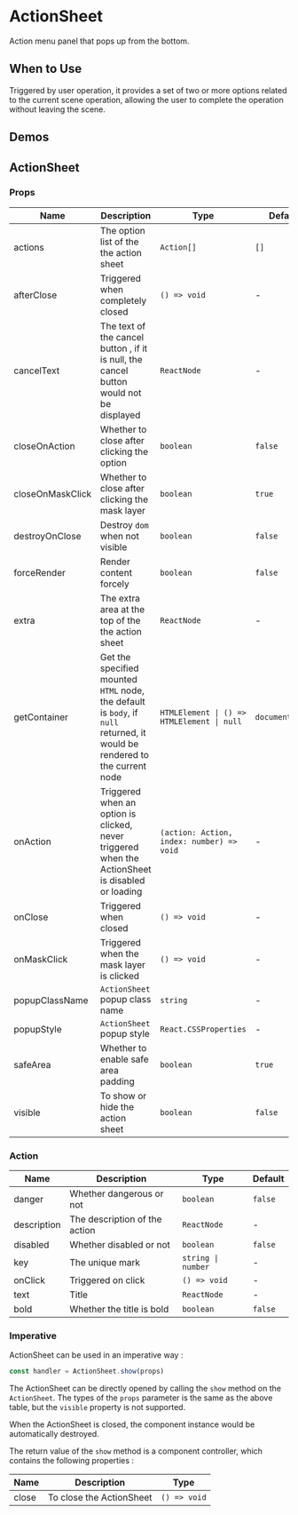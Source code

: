 # ActionSheet

Action menu panel that pops up from the bottom.

## When to Use

Triggered by user operation, it provides a set of two or more options related to the current scene operation, allowing the user to complete the operation without leaving the scene.

## Demos

<code src="./demos/demo1.tsx"></code>

## ActionSheet

### Props

| Name | Description | Type | Default |
| --- | --- | --- | --- |
| actions | The option list of the the action sheet | `Action[]` | `[]` |
| afterClose | Triggered when completely closed | `() => void` | - |
| cancelText | The text of the cancel button , if it is null, the cancel button would not be displayed | `ReactNode` | - |
| closeOnAction | Whether to close after clicking the option | `boolean` | `false` |
| closeOnMaskClick | Whether to close after clicking the mask layer | `boolean` | `true` |
| destroyOnClose | Destroy `dom` when not visible | `boolean` | `false` |
| forceRender | Render content forcely | `boolean` | `false` |
| extra | The extra area at the top of the the action sheet | `ReactNode` | - |
| getContainer | Get the specified mounted `HTML` node, the default is `body`, if `null` returned, it would be rendered to the current node | `HTMLElement \| () => HTMLElement \| null` | `document.body` |
| onAction | Triggered when an option is clicked, never triggered when the ActionSheet is disabled or loading | `(action: Action, index: number) => void` | - |
| onClose | Triggered when closed | `() => void` | - |
| onMaskClick | Triggered when the mask layer is clicked | `() => void` | - |
| popupClassName | `ActionSheet` popup class name | `string` | - |
| popupStyle | `ActionSheet` popup style | `React.CSSProperties` | - |
| safeArea | Whether to enable safe area padding | `boolean` | `true` |
| visible | To show or hide the action sheet | `boolean` | `false` |

### Action

| Name        | Description                   | Type               | Default |
| ----------- | ----------------------------- | ------------------ | ------- |
| danger      | Whether dangerous or not      | `boolean`          | `false` |
| description | The description of the action | `ReactNode`        | -       |
| disabled    | Whether disabled or not       | `boolean`          | `false` |
| key         | The unique mark               | `string \| number` | -       |
| onClick     | Triggered on click            | `() => void`       | -       |
| text        | Title                         | `ReactNode`        | -       |
| bold        | Whether the title is bold     | `boolean`          | `false` |

### Imperative

ActionSheet can be used in an imperative way :

```ts | pure
const handler = ActionSheet.show(props)
```

The ActionSheet can be directly opened by calling the `show` method on the `ActionSheet`. The types of the `props` parameter is the same as the above table, but the `visible` property is not supported.

When the ActionSheet is closed, the component instance would be automatically destroyed.

The return value of the `show` method is a component controller, which contains the following properties :

| Name  | Description              | Type         |
| ----- | ------------------------ | ------------ |
| close | To close the ActionSheet | `() => void` |
